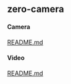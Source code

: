 ## zero-camera
#### Camera

[README.md](https://github.com/deepsadness/ZeroToOpenGL/blob/master/zero-camera/blog/CAMERA_SOURCE.md)

#### Video

[README.md](https://github.com/deepsadness/ZeroToOpenGL/blob/master/zero-camera/blog/VIDEO_SOURCE.md)

